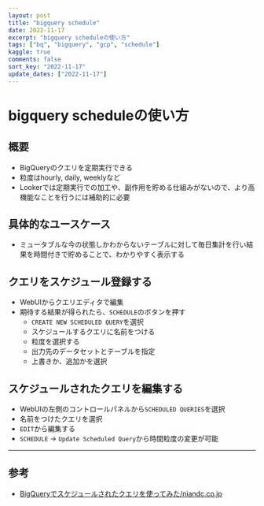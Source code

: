```yaml
---
layout: post
title: "bigquery schedule"
date: 2022-11-17
excerpt: "bigquery scheduleの使い方"
tags: ["bq", "bigquery", "gcp", "schedule"]
kaggle: true
comments: false
sort_key: "2022-11-17"
update_dates: ["2022-11-17"]
---
```


# bigquery scheduleの使い方

## 概要
 - BigQueryのクエリを定期実行できる
 - 粒度はhourly, daily, weeklyなど
 - Lookerでは定期実行での加工や、副作用を貯める仕組みがないので、より高機能なことを行うには補助的に必要

## 具体的なユースケース
 - ミュータブルな今の状態しかわからないテーブルに対して毎日集計を行い結果を時間付きで貯めることで、わかりやすく表示する

## クエリをスケジュール登録する
 - WebUIからクエリエディタで編集
 - 期待する結果が得られたら、`SCHEDULE`のボタンを押す
   - `CREATE NEW SCHEDULED QUERY`を選択
   - スケジュールするクエリに名前をつける
   - 粒度を選択する
   - 出力先のデータセットとテーブルを指定
   - 上書きか、追加かを選択

## スケジュールされたクエリを編集する
 - WebUIの左側のコントロールパネルから`SCHEDULED QUERIES`を選択
  - 名前をつけたクエリを選択
  - `EDIT`から編集する
  - `SCHEDULE` -> `Update Scheduled Query`から時間粒度の変更が可能

---

## 参考
 - [BigQueryでスケジュールされたクエリを使ってみた/niandc.co.jp](https://www.niandc.co.jp/sol/tech/date20220620_2192.php)
